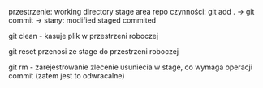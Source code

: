 
przestrzenie: working directory    stage area   repo
czynności:    git add .         -> git commit ->
stany:        modified              staged      commited


git clean - kasuje plik w przestrzeni roboczej

git reset przenosi ze stage do przestrzeni roboczej

git rm  - zarejestrowanie zlecenie usuniecia w stage, co wymaga operacji commit (zatem jest to odwracalne)


